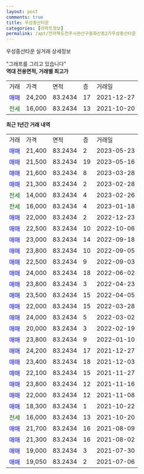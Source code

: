 ```yaml
---
layout: post
comments: true
title: 우성중산타운
categories: [아파트정보]
permalink: /apt/전라북도전주시완산구중화산동2가우성중산타운
---
```


우성중산타운 실거래 상세정보

<script type="text/javascript">
  google.charts.load('current', {'packages':['line', 'corechart']});
  google.charts.setOnLoadCallback(drawChart);

  function drawChart() {
    var data = new google.visualization.DataTable();
    data.addColumn('date', '거래일');
    data.addColumn('number', "매매");
    data.addColumn('number', "전세");
    data.addColumn('number', "전매");

    data.addRows([[new Date(Date.parse("2023-05-23")), 21400, null, null], [new Date(Date.parse("2023-05-16")), 21500, null, null], [new Date(Date.parse("2023-03-28")), 21600, null, null], [new Date(Date.parse("2023-02-28")), 21300, null, null], [new Date(Date.parse("2023-02-26")), null, 14000, null], [new Date(Date.parse("2023-01-18")), null, 16000, null], [new Date(Date.parse("2022-12-23")), 22000, null, null], [new Date(Date.parse("2022-10-06")), 22500, null, null], [new Date(Date.parse("2022-09-18")), 23000, null, null], [new Date(Date.parse("2022-09-05")), 23800, null, null], [new Date(Date.parse("2022-09-03")), 22500, null, null], [new Date(Date.parse("2022-06-02")), 24000, null, null], [new Date(Date.parse("2022-04-23")), 23800, null, null], [new Date(Date.parse("2022-04-05")), 23500, null, null], [new Date(Date.parse("2022-03-28")), 22000, null, null], [new Date(Date.parse("2022-03-02")), 24000, null, null], [new Date(Date.parse("2022-02-19")), 20000, null, null], [new Date(Date.parse("2022-01-10")), 23800, null, null], [new Date(Date.parse("2021-12-27")), 24200, null, null], [new Date(Date.parse("2021-12-03")), 23400, null, null], [new Date(Date.parse("2021-11-27")), 22100, null, null], [new Date(Date.parse("2021-11-16")), 23800, null, null], [new Date(Date.parse("2021-11-08")), 22000, null, null], [new Date(Date.parse("2021-10-22")), 18300, null, null], [new Date(Date.parse("2021-10-20")), null, 16000, null], [new Date(Date.parse("2021-08-09")), 21700, null, null], [new Date(Date.parse("2021-08-02")), 21300, null, null], [new Date(Date.parse("2021-07-30")), 19000, null, null], [new Date(Date.parse("2021-07-06")), 19050, null, null]]);

    var options = {
      hAxis: {
        format: 'yyyy/MM/dd'
      },    
      lineWidth: 0,
      pointsVisible: true,    
      title: '최근 1년간 유형별 실거래가 분포',
      legend: { position: 'bottom' }
    };

    var formatter = new google.visualization.NumberFormat({pattern:'###,###'} );
    formatter.format(data, 1);
    formatter.format(data, 2);
    
    setTimeout(function() {
        var chart = new google.visualization.LineChart(document.getElementById('columnchart_material'));
        chart.draw(data, (options));
        document.getElementById('loading').style.display = 'none';
    }, 200);
  }
</script>


<div id="loading" style="z-index:20; display: block; margin-left: 0px">"그래프를 그리고 있습니다"</div>
<div id="columnchart_material" style="width: 95%; margin-left: 0px; display: block"></div>
<!-- contents start -->
<b>역대 전용면적, 거래별 최고가</b>
<table class="sortable">
    <tr>
      <td>거래</td>
      <td>가격</td>
      <td>면적</td>
      <td>층</td>
      <td>거래일</td>
    </tr>
        <tr>
          <td><a style="color: blue">매매</a></td>
          <td>24,200</td>
          <td>83.2434</td>
          <td>17</td>
          <td>2021-12-27</td>
        </tr>        
        <tr>
              <td><a style="color: darkgreen">전세</a></td>
              <td>16,000</td>
              <td>83.2434</td>
              <td>13</td>
              <td>2021-10-20</td>
            </tr>        
    
</table>

<b>최근 1년간 거래 내역</b>

<table class="sortable">
    <tr>
      <td>거래</td>
      <td>가격</td>
      <td>면적</td>
      <td>층</td>
      <td>거래일</td>
    </tr>
    <tr>
      <td><a style="color: blue">매매</a></td>
      <td>21,400</td>
      <td>83.2434</td>
      <td>2</td>
      <td>2023-05-23</td>
    </tr>          <tr>
      <td><a style="color: blue">매매</a></td>
      <td>21,500</td>
      <td>83.2434</td>
      <td>19</td>
      <td>2023-05-16</td>
    </tr>          <tr>
      <td><a style="color: blue">매매</a></td>
      <td>21,600</td>
      <td>83.2434</td>
      <td>8</td>
      <td>2023-03-28</td>
    </tr>          <tr>
      <td><a style="color: blue">매매</a></td>
      <td>21,300</td>
      <td>83.2434</td>
      <td>2</td>
      <td>2023-02-28</td>
    </tr>          <tr>
      <td><a style="color: darkgreen">전세</a></td>
      <td>14,000</td>
      <td>83.2434</td>
      <td>4</td>
      <td>2023-02-26</td>
    </tr>          <tr>
      <td><a style="color: darkgreen">전세</a></td>
      <td>16,000</td>
      <td>83.2434</td>
      <td>4</td>
      <td>2023-01-18</td>
    </tr>          <tr>
      <td><a style="color: blue">매매</a></td>
      <td>22,000</td>
      <td>83.2434</td>
      <td>2</td>
      <td>2022-12-23</td>
    </tr>          <tr>
      <td><a style="color: blue">매매</a></td>
      <td>22,500</td>
      <td>83.2434</td>
      <td>10</td>
      <td>2022-10-06</td>
    </tr>          <tr>
      <td><a style="color: blue">매매</a></td>
      <td>23,000</td>
      <td>83.2434</td>
      <td>14</td>
      <td>2022-09-18</td>
    </tr>          <tr>
      <td><a style="color: blue">매매</a></td>
      <td>23,800</td>
      <td>83.2434</td>
      <td>10</td>
      <td>2022-09-05</td>
    </tr>          <tr>
      <td><a style="color: blue">매매</a></td>
      <td>22,500</td>
      <td>83.2434</td>
      <td>9</td>
      <td>2022-09-03</td>
    </tr>          <tr>
      <td><a style="color: blue">매매</a></td>
      <td>24,000</td>
      <td>83.2434</td>
      <td>18</td>
      <td>2022-06-02</td>
    </tr>          <tr>
      <td><a style="color: blue">매매</a></td>
      <td>23,800</td>
      <td>83.2434</td>
      <td>3</td>
      <td>2022-04-23</td>
    </tr>          <tr>
      <td><a style="color: blue">매매</a></td>
      <td>23,500</td>
      <td>83.2434</td>
      <td>15</td>
      <td>2022-04-05</td>
    </tr>          <tr>
      <td><a style="color: blue">매매</a></td>
      <td>22,000</td>
      <td>83.2434</td>
      <td>15</td>
      <td>2022-03-28</td>
    </tr>          <tr>
      <td><a style="color: blue">매매</a></td>
      <td>24,000</td>
      <td>83.2434</td>
      <td>5</td>
      <td>2022-03-02</td>
    </tr>          <tr>
      <td><a style="color: blue">매매</a></td>
      <td>20,000</td>
      <td>83.2434</td>
      <td>3</td>
      <td>2022-02-19</td>
    </tr>          <tr>
      <td><a style="color: blue">매매</a></td>
      <td>23,800</td>
      <td>83.2434</td>
      <td>9</td>
      <td>2022-01-10</td>
    </tr>          <tr>
      <td><a style="color: blue">매매</a></td>
      <td>24,200</td>
      <td>83.2434</td>
      <td>17</td>
      <td>2021-12-27</td>
    </tr>          <tr>
      <td><a style="color: blue">매매</a></td>
      <td>23,400</td>
      <td>83.2434</td>
      <td>18</td>
      <td>2021-12-03</td>
    </tr>          <tr>
      <td><a style="color: blue">매매</a></td>
      <td>22,100</td>
      <td>83.2434</td>
      <td>15</td>
      <td>2021-11-27</td>
    </tr>          <tr>
      <td><a style="color: blue">매매</a></td>
      <td>23,800</td>
      <td>83.2434</td>
      <td>12</td>
      <td>2021-11-16</td>
    </tr>          <tr>
      <td><a style="color: blue">매매</a></td>
      <td>22,000</td>
      <td>83.2434</td>
      <td>12</td>
      <td>2021-11-08</td>
    </tr>          <tr>
      <td><a style="color: blue">매매</a></td>
      <td>18,300</td>
      <td>83.2434</td>
      <td>1</td>
      <td>2021-10-22</td>
    </tr>          <tr>
      <td><a style="color: darkgreen">전세</a></td>
      <td>16,000</td>
      <td>83.2434</td>
      <td>13</td>
      <td>2021-10-20</td>
    </tr>          <tr>
      <td><a style="color: blue">매매</a></td>
      <td>21,700</td>
      <td>83.2434</td>
      <td>16</td>
      <td>2021-08-09</td>
    </tr>          <tr>
      <td><a style="color: blue">매매</a></td>
      <td>21,300</td>
      <td>83.2434</td>
      <td>16</td>
      <td>2021-08-02</td>
    </tr>          <tr>
      <td><a style="color: blue">매매</a></td>
      <td>19,000</td>
      <td>83.2434</td>
      <td>3</td>
      <td>2021-07-30</td>
    </tr>          <tr>
      <td><a style="color: blue">매매</a></td>
      <td>19,050</td>
      <td>83.2434</td>
      <td>2</td>
      <td>2021-07-06</td>
    </tr>      </table>
<!-- contents end -->    

